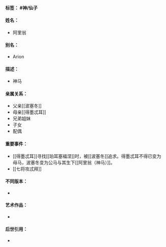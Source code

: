 #### 标签： #神/仙子
#### 姓名：
- 阿里翁
#### 别名：
- Arion
#### 描述：
- 神马
#### 亲属关系：
- 父亲[[波塞冬]]
- 母亲[[得墨忒耳]]
- 兄弟姐妹
- 子女
- 配偶
#### 重要事件：
- [[得墨忒耳]]寻找[[珀耳塞福涅]]时，被[[波塞冬]]追求。得墨忒耳不得已变为母马，波塞冬变为公马与其生下[[阿里翁（神马）]]。
- [[七将攻忒拜]]
#### 不同版本：
- 
#### 艺术作品：
- 
#### 后世引用：
- 